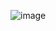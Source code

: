 ![image](https://github.com/iampedroluis/iampedroluis-Instagram-Photo-Feed-HTML-CSS/assets/83560861/19b5bc77-5ba5-464b-9074-512e393240bb)
